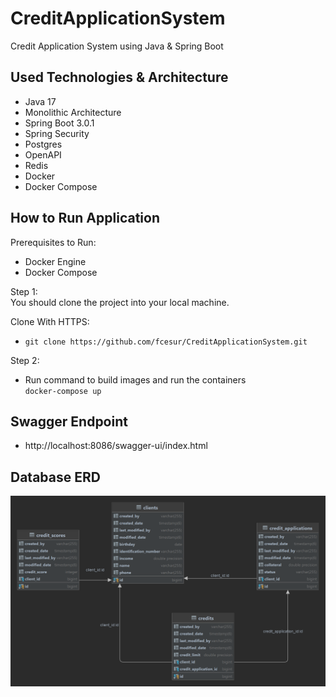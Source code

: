 # CreditApplicationSystem

Credit Application System using Java & Spring Boot

## Used Technologies & Architecture

- Java 17
- Monolithic Architecture
- Spring Boot 3.0.1
- Spring Security
- Postgres
- OpenAPI
- Redis
- Docker
- Docker Compose

## How to Run Application

Prerequisites to Run:

- Docker Engine
- Docker Compose

Step 1:\
You should clone the project into your local machine.

Clone With HTTPS:
- `git clone https://github.com/fcesur/CreditApplicationSystem.git`

Step 2:
- Run command to build images and run the containers\
`docker-compose up`

## Swagger Endpoint

- http://localhost:8086/swagger-ui/index.html

## Database ERD

![ERD](doc_images/er_diagram.png)


